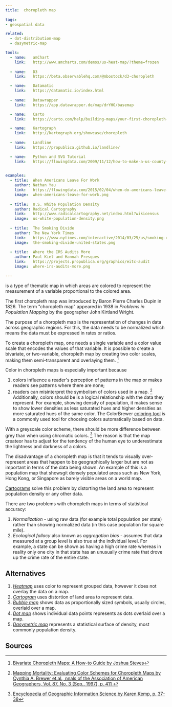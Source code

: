 ```yaml
---
title:  choropleth map
  
tags:
- geospatial data

related:
  - dot-distribution-map
  - dasymetric-map

tools:
  - name:   amChart
    link:   http://www.amcharts.com/demos/us-heat-map/?theme=frozen
    
  - name:   D3
    link:   https://beta.observablehq.com/@mbostock/d3-choropleth

  - name:   Datamatic
    link:   https://datamatic.io/index.html
 
  - name:   Datawrapper
    link:   https://app.datawrapper.de/map/drYHO/basemap

  - name:   Carto
    link:   https://carto.com/help/building-maps/your-first-choropleth-map

  - name:   Kartograph
    link:   http://kartograph.org/showcase/choropleth
  
  - name:   Landline
    link:   https://propublica.github.io/landline/

  - name:   Python and SVG Tutorial
    link:   https://flowingdata.com/2009/11/12/how-to-make-a-us-county-thematic-map-using-free-tools/
    

examples:
  - title:  When Americans Leave For Work
    author: Nathan Yau
    link:   https://flowingdata.com/2015/02/04/when-do-americans-leave-for-work/
    image:  when-americans-leave-for-work.png
    
  - title:  U.S. White Population Density
    author: Radical Cartography
    link:   http://www.radicalcartography.net/index.html?wikicensus
    image:  us-white-population-density.png
    
  - title:  The Smoking Divide
    author: The New York Times
    link:   https://www.nytimes.com/interactive/2014/03/25/us/smoking-rate-map.html
    image:  the-smoking-divide-united-states.png
  
  - title:  Where the IRS Audits More
    author: Paul Kiel and Hannah Fresques
    link:   https://projects.propublica.org/graphics/eitc-audit
    image:  where-irs-audits-more.png

---
```


is a type of thematic map in which areas are colored to represent the measurement of a variable proportional to the colored area.

<!--more-->

The first choropleth map was introduced by Baron Pierre Charles Dupin in 1826. The term "choropleth map" appeared in 1938 in <cite>Problems in Population Mapping</cite> by the geographer John Kirtland Wright.

The purpose of a choropleth map is the representation of changes in data across geographic regions. For this, the data needs to be normalized which means the data must be expressed in rates or ratios.

To create a choropleth map, one needs a single variable and a color value scale that encodes the values of that variable. It is possible to create a bivariate, or two-variable, choropleth map by creating two color scales, making them semi-transparent and overlaying them. [^stevens]

Color in choropleth maps is especially important because
1. colors influence a reader's perception of patterns in the map or makes readers see patterns where there are none;
2. readers can misinterpret the symbolism of colors used in a map. [^brewer] Additionally, colors should be is a logical relationship with the data they represent. For example, showing density of population, it makes sense to show lower densities as less saturated hues and higher densities as more saturated hues of the same color. The ColorBrewer [coloring tool](http://colorbrewer2.org/#type=sequential&scheme=BuGn&n=3) is a commonly used tool for choosing colors automatically based on data.

With a greyscale color scheme,  there should be more difference between grey than when using chromatic colors. [^kemp] The reason is that the map createor has to adjust for the tendency of the human eye to underestimate the lightness and darkness of a colors.

The disadvantage of a choropleth map is that it tends to visually over-represent areas that happen to be geographically larger but are not as important in terms of the data being shown. An example of this is a population map that showsgit densely populated areas such as New York, Hong Kong, or Singapore as barely visible areas on a world map. 

[Cartograms](/cartogram) solve this problem by distorting the land area to represent population density or any other data.

There are two problems with choropleth maps in terms of statistical accuracy:
1. *Normalization* - using raw data (for example total population per state) rather than showing normalized data (in this case population for square mile).
2. *Ecological fallacy* also known as *aggregation bias* - assumes that data measured at a group level is also true at the individual level. For example, a state can be shown as having a high crime rate whereas in reality only one city in that state has an unusually crime rate that drove up the crime rate of the entire state.

## Alternatives

1. [*Heatmap*](/heatmap) uses color to represent grouped data, however it does not overlay the data on a map.
2. [*Cartogram*](/cartogram) uses distortion of land area to represent data.
3. [*Bubble map*](/bubble-map) shows data as proportionally sized symbols, usually circles, overlaid over a map.
4. [*Dot map*](/dot-map) shows individual data points represents as dots overlaid over a map.
5. [*Dasymetric map*](/dasymetric-map) represents a statistical surface of density, most commonly population density.

## Sources

[^brewer]: [Mapping Mortality: Evaluating Color Schemes for Choropleth Maps by Cynthia A. Brewer et.al., nnals of the Association of American Geographers, Vol. 87, No. 3 (Sep., 1997), p. 411 ](https://www.jstor.org/stable/2564061?seq=1#page_scan_tab_contents)

[^kemp]: [Encyclopedia of Geographic Information Science by Karen Kemp, p. 37-38](https://books.google.fr/books?id=FrUQHIzXK6EC&pg=PT63&dq=choropleth&hl=en&sa=X&ved=0ahUKEwivhuO7-tHhAhXJxosBHV7-Cf0Q6AEIOzAD#v=onepage&q=choropleth&f=false)

[^scolum]: "Thematic Cartography and Geovisualization" by T. Slocum, et.al., 2009, 3rd ed, pages 85–86. Pearson Prentice Hall: Upper Saddle River, NJ.

[^stevens]: [Bivariate Choropleth Maps: A How-to Guide by Joshua Steves](http://www.joshuastevens.net/cartography/make-a-bivariate-choropleth-map/)

